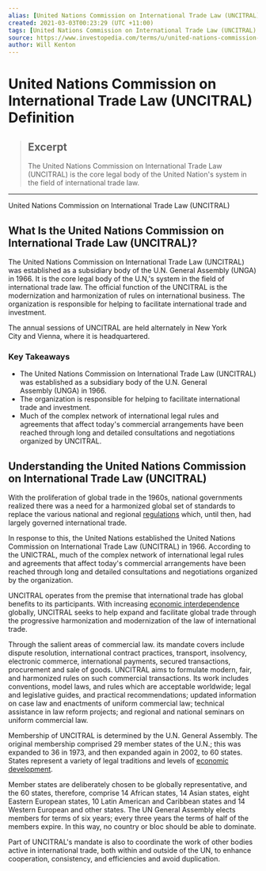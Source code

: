 ```yaml
---
alias: [United Nations Commission on International Trade Law (UNCITRAL)]
created: 2021-03-03T00:23:29 (UTC +11:00)
tags: [United Nations Commission on International Trade Law (UNCITRAL) Definition, United Nations Commission on International Trade Law (UNCITRAL)]
source: https://www.investopedia.com/terms/u/united-nations-commission-on-international-trade-law-uncitral.asp
author: Will Kenton
---
```


# United Nations Commission on International Trade Law (UNCITRAL) Definition

> ## Excerpt
> The United Nations Commission on International Trade Law (UNCITRAL) is the core legal body of the United Nation's system in the field of international trade law.

---

United Nations Commission on International Trade Law (UNCITRAL)
## What Is the United Nations Commission on International Trade Law (UNCITRAL)?

The United Nations Commission on International Trade Law (UNCITRAL) was established as a subsidiary body of the U.N. General Assembly (UNGA) in 1966. It is the core legal body of the U.N,'s system in the field of international trade law. The official function of the UNCITRAL is the modernization and harmonization of rules on international business. The organization is responsible for helping to facilitate international trade and investment.

The annual sessions of UNCITRAL are held alternately in New York City and Vienna, where it is headquartered.

### Key Takeaways

-   The United Nations Commission on International Trade Law (UNCITRAL) was established as a subsidiary body of the U.N. General Assembly (UNGA) in 1966.
-   The organization is responsible for helping to facilitate international trade and investment.
-   Much of the complex network of international legal rules and agreements that affect today's commercial arrangements have been reached through long and detailed consultations and negotiations organized by UNCITRAL.

## Understanding the United Nations Commission on International Trade Law (UNCITRAL)

With the proliferation of global trade in the 1960s, national governments realized there was a need for a harmonized global set of standards to replace the various national and regional [regulations](https://www.investopedia.com/laws-and-regulations-4427769) which, until then, had largely governed international trade.

In response to this, the United Nations established the United Nations Commission on International Trade Law (UNCITRAL) in 1966. According to the UNICTRAL, much of the complex network of international legal rules and agreements that affect today's commercial arrangements have been reached through long and detailed consultations and negotiations organized by the organization.

UNCITRAL operates from the premise that international trade has global benefits to its participants. With increasing [economic interdependence](https://www.investopedia.com/terms/g/globalization.asp) globally, UNCITRAL seeks to help expand and facilitate global trade through the progressive harmonization and modernization of the law of international trade.

Through the salient areas of commercial law. its mandate covers include dispute resolution, international contract practices, transport, insolvency, electronic commerce, international payments, secured transactions, procurement and sale of goods. UNCITRAL aims to formulate modern, fair, and harmonized rules on such commercial transactions. Its work includes conventions, model laws, and rules which are acceptable worldwide; legal and legislative guides, and practical recommendations; updated information on case law and enactments of uniform commercial law; technical assistance in law reform projects; and regional and national seminars on uniform commercial law.

Membership of UNCITRAL is determined by the U.N. General Assembly. The original membership comprised 29 member states of the U.N.; this was expanded to 36 in 1973, and then expanded again in 2002, to 60 states. States represent a variety of legal traditions and levels of [economic development](https://www.investopedia.com/terms/e/economicgrowth.asp).

Member states are deliberately chosen to be globally representative, and the 60 states, therefore, comprise 14 African states, 14 Asian states, eight Eastern European states, 10 Latin American and Caribbean states and 14 Western European and other states. The UN General Assembly elects members for terms of six years; every three years the terms of half of the members expire. In this way, no country or bloc should be able to dominate.

Part of UNCITRAL's mandate is also to coordinate the work of other bodies active in international trade, both within and outside of the UN, to enhance cooperation, consistency, and efficiencies and avoid duplication.
